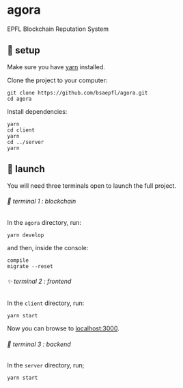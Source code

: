 # agora
EPFL Blockchain Reputation System

## :wrench: setup

Make sure you have [yarn](https://yarnpkg.com/) installed.

Clone the project to your computer:
```
git clone https://github.com/bsaepfl/agora.git
cd agora
```

Install dependencies:
```
yarn
cd client
yarn
cd ../server
yarn
```

## :rocket: launch

You will need three terminals open to launch the full project.

###### :gem: terminal 1 : blockchain

In the `agora` directory, run:
```
yarn develop
```
and then, inside the console:
```
compile
migrate --reset
```

###### :sparkles: terminal 2 : frontend

In the `client` directory, run:
```
yarn start
```
Now you can browse to [localhost:3000](http://localhost:3000).

###### :muscle: terminal 3 : backend

In the `server` directory, run;
```
yarn start
```
